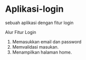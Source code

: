 # Aplikasi-login
sebuah aplikasi dengan fitur login

Alur Fitur Login
1. Memasukkan email dan password
2. Memvalidasi masukan.
3. Menampilkan halaman home.
